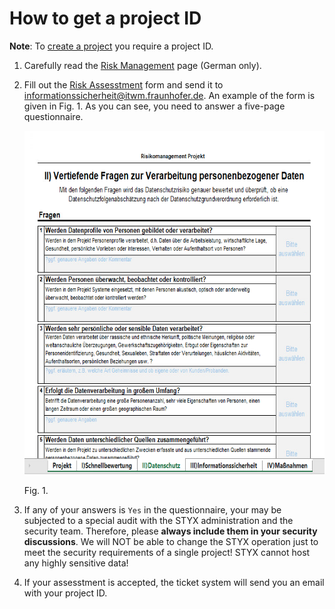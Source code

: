 # How to get a project ID

**Note**: To [create a project](./../project-create/project-create.md) you require a project ID.

1. Carefully read the [Risk Management](https://support.itwm.fhg.de/Main/Risikomanagement%20Im%20Projekt) page (German only). 
2. Fill out the [Risk Assesstment](https://support.itwm.fhg.de/download/Main/Risikomanagement%20Im%20Projekt/ITWM-Risikobewertungsbogen-Projekte.xlsx?rev=1.1) form and send it to [informationssicherheit@itwm.fraunhofer.de](mailto:informationssicherheit@itwm.fraunhofer.de). An example of the form is given in Fig. 1. As you can see, you need to answer a five-page questionnaire.

    <img src="images/example-risk-management-excel.png" alt="example-risk-management-excel.png" width="500" height="550" class="jop-noMdConv">

    Fig. 1.

3. If any of your answers is `Yes` in the questionnaire, your may be subjected to a special audit with the STYX administration and the security team. Therefore, please **always include them in your security discussions**. We will NOT be able to change the STYX operation just to meet the security requirements of a single project! STYX cannot host any highly sensitive data!

4. If your assesstment is accepted, the ticket system will send you an email with your project ID.
